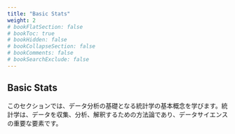 ```yaml
---
title: "Basic Stats"
weight: 2
# bookFlatSection: false
# bookToc: true
# bookHidden: false
# bookCollapseSection: false
# bookComments: false
# bookSearchExclude: false
---
```


## Basic Stats

このセクションでは、データ分析の基礎となる統計学の基本概念を学びます。統計学は、データを収集、分析、解釈するための方法論であり、データサイエンスの重要な要素です。